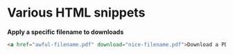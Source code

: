 # Various HTML snippets

**Apply a specific filename to downloads**

```html
<a href="awful-filename.pdf" download="nice-filename.pdf">Download a PDF</a>
```
